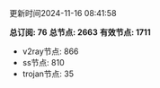 更新时间2024-11-16 08:41:58

**总订阅: 76**
**总节点: 2663**
**有效节点: 1711**
- v2ray节点: 866
- ss节点: 810
- trojan节点: 35
